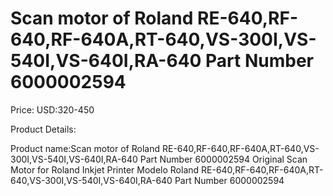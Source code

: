 # Scan motor of Roland RE-640,RF-640,RF-640A,RT-640,VS-300I,VS-540I,VS-640I,RA-640 Part Number 6000002594

Price: USD:320-450

Product Details:

Product name:Scan motor of Roland RE-640,RF-640,RF-640A,RT-640,VS-300I,VS-540I,VS-640I,RA-640 Part Number 6000002594
Original Scan Motor for Roland Inkjet Printer Modelo Roland RE-640,RF-640,RF-640A,RT-640,VS-300I,VS-540I,VS-640I,RA-640
Part Number 6000002594
